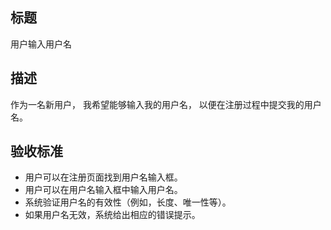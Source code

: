 ## 标题

用户输入用户名

## 描述

作为一名新用户，
我希望能够输入我的用户名，
以便在注册过程中提交我的用户名。

## 验收标准

- 用户可以在注册页面找到用户名输入框。
- 用户可以在用户名输入框中输入用户名。
- 系统验证用户名的有效性（例如，长度、唯一性等）。
- 如果用户名无效，系统给出相应的错误提示。
